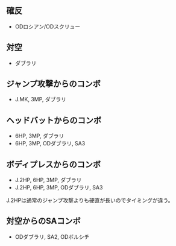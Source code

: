 ## 確反

- ODロシアン/ODスクリュー

## 対空

- ダブラリ

## ジャンプ攻撃からのコンボ

- J.MK, 3MP, ダブラリ

## ヘッドバットからのコンボ

- 6HP, 3MP, ダブラリ
- 6HP, 3MP, ODダブラリ, SA3

## ボディプレスからのコンボ

- J.2HP, 6HP, 3MP, ダブラリ
- J.2HP, 6HP, 3MP, ODダブラリ, SA3

J.2HPは通常のジャンプ攻撃よりも硬直が長いのでタイミングが違う。

## 対空からのSAコンボ

- ODダブラリ, SA2, ODボルシチ
